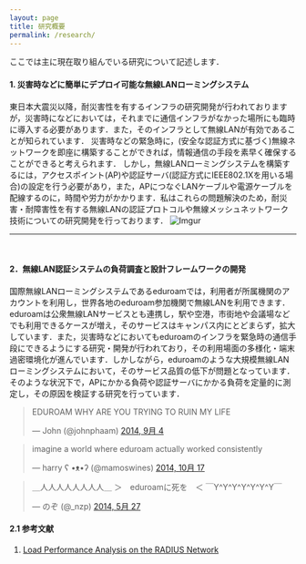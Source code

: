 ```yaml
---
layout: page
title: 研究概要
permalink: /research/
---
```



ここでは主に現在取り組んでいる研究について記述します．

#### 1. 災害時などに簡単にデプロイ可能な無線LANローミングシステム
東日本大震災以降，耐災害性を有するインフラの研究開発が行われておりますが，災害時になどにおいては，それまでに通信インフラがなかった場所にも臨時に導入する必要があります．また，そのインフラとして無線LANが有効であることが知られています．
災害時などの緊急時に，(安全な認証方式に基づく)無線ネットワークを即座に構築することができれば，情報通信の手段を素早く確保することができると考えられます．
しかし，無線LANローミングシステムを構築するには，アクセスポイント(AP)や認証サーバ(認証方式にIEEE802.1Xを用いる場合)の設定を行う必要があり，また，APにつなぐLANケーブルや電源ケーブルを配線するのに，時間や労力がかかります．私はこれらの問題解決のため，耐災害・耐障害性を有する無線LANの認証プロトコルや無線メッシュネットワーク技術についての研究開発を行っております．
![Imgur](http://i.imgur.com/0G7Cxob.png)

------------
<br>

#### 2．無線LAN認証システムの負荷調査と設計フレームワークの開発
国際無線LANローミングシステムであるeduroamでは，利用者が所属機関のアカウントを利用し，世界各地のeduroam参加機関で無線LANを利用できます．eduroamは公衆無線LANサービスとも連携し，駅や空港，市街地や会議場などでも利用できるケースが増え，そのサービスはキャンパス内にとどまらず，拡大しています．また，災害時などにおいてもeduroamのインフラを緊急時の通信手段にできるようにする研究・開発が行われており，その利用場面の多様化・端末過密環境化が進んでいます．しかしながら，eduroamのような大規模無線LANローミングシステムにおいて，そのサービス品質の低下が問題となっています．そのような状況下で，APにかかる負荷や認証サーバにかかる負荷を定量的に測定し，その原因を検証する研究を行っています．

<blockquote class="twitter-tweet" lang="ja"><p>EDUROAM WHY ARE YOU TRYING TO RUIN MY LIFE</p>&mdash; John (@johnphaam) <a href="https://twitter.com/johnphaam/status/507531547763671041">2014, 9月 4</a></blockquote>
<script async src="//platform.twitter.com/widgets.js" charset="utf-8"></script>
<blockquote class="twitter-tweet" lang="ja"><p>imagine a world where eduroam actually worked consistently</p>&mdash; harry ʕ •ᴥ•ʔ (@mamoswines) <a href="https://twitter.com/mamoswines/status/523065851969568768">2014, 10月 17</a></blockquote>
<script async src="//platform.twitter.com/widgets.js" charset="utf-8"></script>
<blockquote class="twitter-tweet" lang="ja"><p>＿人人人人人人人人＿&#10;＞　eduroamに死を　＜&#10;￣Y^Y^Y^Y^Y^Y^Y￣</p>&mdash; のぞ (@_nzp) <a href="https://twitter.com/_nzp/status/471099713979052032">2014, 5月 27</a></blockquote>
<script async src="//platform.twitter.com/widgets.js" charset="utf-8"></script>

#### 2.1 参考文献
1. [Load Performance Analysis on the RADIUS Network](https://www.terena.org/activities/tf-mobility/meetings/33/TF-MNM-33rd_niizuma.pdf)
